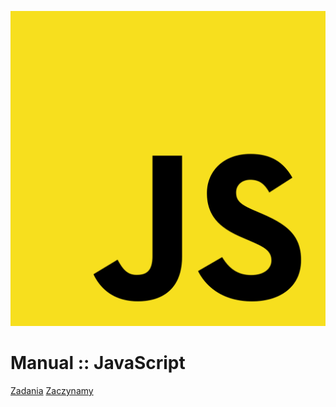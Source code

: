 <!-- markdownlint-disable MD041 -->

![logo](_media/logo-javascript.svg ':size=600x600')

# Manual :: JavaScript

[Zadania](https://github.com/lukaszbasaj/warsawjs-workshop-36)
[Zaczynamy](README.md)

